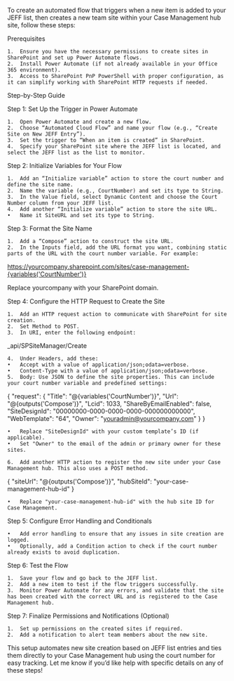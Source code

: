 To create an automated flow that triggers when a new item is added to your JEFF list, then creates a new team site within your Case Management hub site, follow these steps:

Prerequisites

	1.	Ensure you have the necessary permissions to create sites in SharePoint and set up Power Automate flows.
	2.	Install Power Automate (if not already available in your Office 365 environment).
	3.	Access to SharePoint PnP PowerShell with proper configuration, as it can simplify working with SharePoint HTTP requests if needed.

Step-by-Step Guide

Step 1: Set Up the Trigger in Power Automate

	1.	Open Power Automate and create a new flow.
	2.	Choose “Automated Cloud Flow” and name your flow (e.g., “Create Site on New JEFF Entry”).
	3.	Set the trigger to “When an item is created” in SharePoint.
	4.	Specify your SharePoint site where the JEFF list is located, and select the JEFF list as the list to monitor.

Step 2: Initialize Variables for Your Flow

	1.	Add an “Initialize variable” action to store the court number and define the site name.
	2.	Name the variable (e.g., CourtNumber) and set its type to String.
	3.	In the Value field, select Dynamic Content and choose the Court Number column from your JEFF list.
	4.	Add another “Initialize variable” action to store the site URL.
	•	Name it SiteURL and set its type to String.

Step 3: Format the Site Name

	1.	Add a “Compose” action to construct the site URL.
	2.	In the Inputs field, add the URL format you want, combining static parts of the URL with the court number variable. For example:

https://yourcompany.sharepoint.com/sites/case-management-{variables('CourtNumber')}

Replace yourcompany with your SharePoint domain.

Step 4: Configure the HTTP Request to Create the Site

	1.	Add an HTTP request action to communicate with SharePoint for site creation.
	2.	Set Method to POST.
	3.	In URI, enter the following endpoint:

_api/SPSiteManager/Create


	4.	Under Headers, add these:
	•	Accept with a value of application/json;odata=verbose.
	•	Content-Type with a value of application/json;odata=verbose.
	5.	Body: Use JSON to define the site properties. This can include your court number variable and predefined settings:

{
  "request": {
    "Title": "@{variables('CourtNumber')}",
    "Url": "@{outputs('Compose')}",
    "Lcid": 1033,
    "ShareByEmailEnabled": false,
    "SiteDesignId": "00000000-0000-0000-0000-000000000000", 
    "WebTemplate": "64",
    "Owner": "youradmin@yourcompany.com"
  }
}

	•	Replace "SiteDesignId" with your custom template’s ID (if applicable).
	•	Set "Owner" to the email of the admin or primary owner for these sites.

	6.	Add another HTTP action to register the new site under your Case Management hub. This also uses a POST method.

{
  "siteUrl": "@{outputs('Compose')}",
  "hubSiteId": "your-case-management-hub-id"
}

	•	Replace "your-case-management-hub-id" with the hub site ID for Case Management.

Step 5: Configure Error Handling and Conditionals

	•	Add error handling to ensure that any issues in site creation are logged.
	•	Optionally, add a Condition action to check if the court number already exists to avoid duplication.

Step 6: Test the Flow

	1.	Save your flow and go back to the JEFF list.
	2.	Add a new item to test if the flow triggers successfully.
	3.	Monitor Power Automate for any errors, and validate that the site has been created with the correct URL and is registered to the Case Management hub.

Step 7: Finalize Permissions and Notifications (Optional)

	1.	Set up permissions on the created sites if required.
	2.	Add a notification to alert team members about the new site.

This setup automates new site creation based on JEFF list entries and ties them directly to your Case Management hub using the court number for easy tracking. Let me know if you’d like help with specific details on any of these steps!